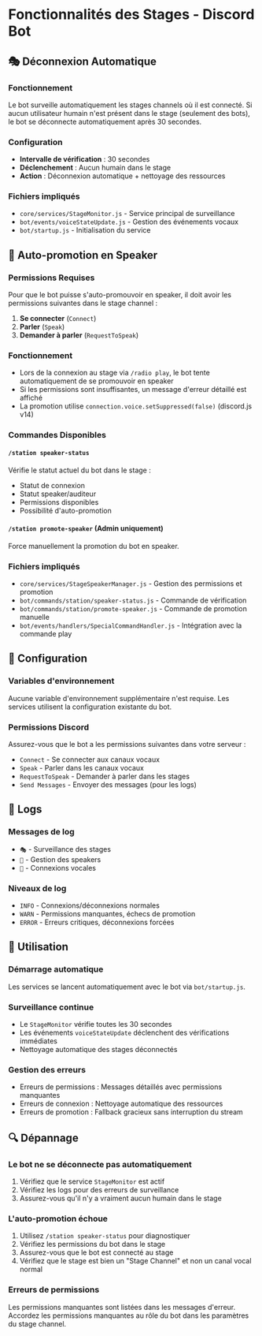 # Fonctionnalités des Stages - Discord Bot

## 🎭 Déconnexion Automatique

### Fonctionnement
Le bot surveille automatiquement les stages channels où il est connecté. Si aucun utilisateur humain n'est présent dans le stage (seulement des bots), le bot se déconnecte automatiquement après 30 secondes.

### Configuration
- **Intervalle de vérification** : 30 secondes
- **Déclenchement** : Aucun humain dans le stage
- **Action** : Déconnexion automatique + nettoyage des ressources

### Fichiers impliqués
- `core/services/StageMonitor.js` - Service principal de surveillance
- `bot/events/voiceStateUpdate.js` - Gestion des événements vocaux
- `bot/startup.js` - Initialisation du service

## 🎤 Auto-promotion en Speaker

### Permissions Requises
Pour que le bot puisse s'auto-promouvoir en speaker, il doit avoir les permissions suivantes dans le stage channel :

1. **Se connecter** (`Connect`)
2. **Parler** (`Speak`) 
3. **Demander à parler** (`RequestToSpeak`)

### Fonctionnement
- Lors de la connexion au stage via `/radio play`, le bot tente automatiquement de se promouvoir en speaker
- Si les permissions sont insuffisantes, un message d'erreur détaillé est affiché
- La promotion utilise `connection.voice.setSuppressed(false)` (discord.js v14)

### Commandes Disponibles

#### `/station speaker-status`
Vérifie le statut actuel du bot dans le stage :
- Statut de connexion
- Statut speaker/auditeur
- Permissions disponibles
- Possibilité d'auto-promotion

#### `/station promote-speaker` (Admin uniquement)
Force manuellement la promotion du bot en speaker.

### Fichiers impliqués
- `core/services/StageSpeakerManager.js` - Gestion des permissions et promotion
- `bot/commands/station/speaker-status.js` - Commande de vérification
- `bot/commands/station/promote-speaker.js` - Commande de promotion manuelle
- `bot/events/handlers/SpecialCommandHandler.js` - Intégration avec la commande play

## 🔧 Configuration

### Variables d'environnement
Aucune variable d'environnement supplémentaire n'est requise. Les services utilisent la configuration existante du bot.

### Permissions Discord
Assurez-vous que le bot a les permissions suivantes dans votre serveur :
- `Connect` - Se connecter aux canaux vocaux
- `Speak` - Parler dans les canaux vocaux  
- `RequestToSpeak` - Demander à parler dans les stages
- `Send Messages` - Envoyer des messages (pour les logs)

## 📝 Logs

### Messages de log
- `🎭` - Surveillance des stages
- `🎤` - Gestion des speakers
- `📡` - Connexions vocales

### Niveaux de log
- `INFO` - Connexions/déconnexions normales
- `WARN` - Permissions manquantes, échecs de promotion
- `ERROR` - Erreurs critiques, déconnexions forcées

## 🚀 Utilisation

### Démarrage automatique
Les services se lancent automatiquement avec le bot via `bot/startup.js`.

### Surveillance continue
- Le `StageMonitor` vérifie toutes les 30 secondes
- Les événements `voiceStateUpdate` déclenchent des vérifications immédiates
- Nettoyage automatique des stages déconnectés

### Gestion des erreurs
- Erreurs de permissions : Messages détaillés avec permissions manquantes
- Erreurs de connexion : Nettoyage automatique des ressources
- Erreurs de promotion : Fallback gracieux sans interruption du stream

## 🔍 Dépannage

### Le bot ne se déconnecte pas automatiquement
1. Vérifiez que le service `StageMonitor` est actif
2. Vérifiez les logs pour des erreurs de surveillance
3. Assurez-vous qu'il n'y a vraiment aucun humain dans le stage

### L'auto-promotion échoue
1. Utilisez `/station speaker-status` pour diagnostiquer
2. Vérifiez les permissions du bot dans le stage
3. Assurez-vous que le bot est connecté au stage
4. Vérifiez que le stage est bien un "Stage Channel" et non un canal vocal normal

### Erreurs de permissions
Les permissions manquantes sont listées dans les messages d'erreur. Accordez les permissions manquantes au rôle du bot dans les paramètres du stage channel.
